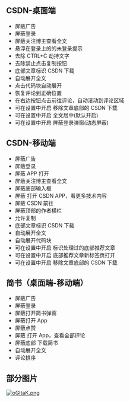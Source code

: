 ## CSDN-桌面端

- 屏蔽广告
- 屏蔽登录
- 屏蔽关注博主查看全文
- 悬浮在登录上的的未登录提示
- 去除 CTRL+C 劫持文字
- 去除禁止点击复制按钮
- 底部文章标识 CSDN 下载
- 自动展开全文
- 点击代码块自动展开
- 恢复评论到正确位置
- 在右边按钮点击前往评论，自动滚动到评论区域
- 可在设置中开启 移除文章底部的 CSDN 下载
- 可在设置中开启 全文居中(默认开启)
- 可在设置中开启 屏蔽登录弹窗(动态屏蔽)

## CSDN-移动端

- 屏蔽广告
- 屏蔽登录
- 屏蔽 APP 打开
- 屏蔽关注博主查看全文
- 屏蔽底部输入框
- 屏蔽 打开 CSDN APP，看更多技术内容
- 屏蔽 CSDN 前往
- 屏蔽顶部的作者横栏
- 允许复制
- 底部文章标识 CSDN 下载
- 自动展开全文
- 自动展开代码块
- 可在设置中开启 标识处理过的底部推荐文章
- 可在设置中开启 底部推荐文章新标签页打开
- 可在设置中开启 移除文章底部的 CSDN 下载

## 简书（桌面端-移动端）

- 屏蔽广告
- 屏蔽登录
- 屏蔽打开简书弹窗
- 屏蔽打开 App
- 屏蔽点赞
- 屏蔽 打开 App，查看全部评论
- 屏蔽底部 下载简书
- 自动展开全文
- 评论排序

## 部分图片

[![oGltaK.png](https://www.helloimg.com/images/2023/01/11/oGltaK.png)](https://www.helloimg.com/image/oGltaK)
